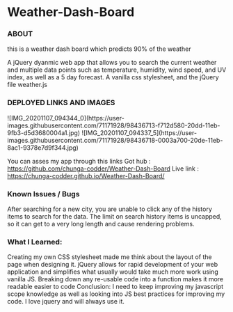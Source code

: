 # Weather-Dash-Board

<h3> ABOUT </h3>

this is a weather dash board which predicts 90% of the weather

A jQuery dyanmic web app that allows you to search the current weather and multiple data points such as temperature, humidity, wind speed, and UV index, as well as a 5 day forecast.
A vanilla css stylesheet, and the jQuery file weather.js
<h3> DEPLOYED LINKS AND IMAGES </h3>
![IMG_20201107_094344_0](https://user-images.githubusercontent.com/71171928/98436713-f712d580-20dd-11eb-9fb3-d5d3680004a1.jpg)
![IMG_20201107_094337_5](https://user-images.githubusercontent.com/71171928/98436718-0003a700-20de-11eb-8ac1-9378e7d9f344.jpg)

You can asses my app through this links 
Got hub : https://github.com/chunga-codder/Weather-Dash-Board
Live link : https://chunga-codder.github.io/Weather-Dash-Board/

<h3>Known Issues / Bugs</h3>

After searching for a new city, you are unable to click any of the history items to search for the data.
The limit on search history items is uncapped, so it can get to a very long length and cause rendering problems.

<h3>What I Learned:</h3>

Creating my own CSS stylesheet made me think about the layout of the page when designing it.
jQuery allows for rapid development of your web application and simplifies what usually would take much more work using vanilla JS.
Breaking down any re-usable code into a function makes it more readable easier to code
Conclusion:
I need to keep improving my javascript scope knowledge as well as looking into JS best practices for improving my code.
I love jquery and will always use it.
